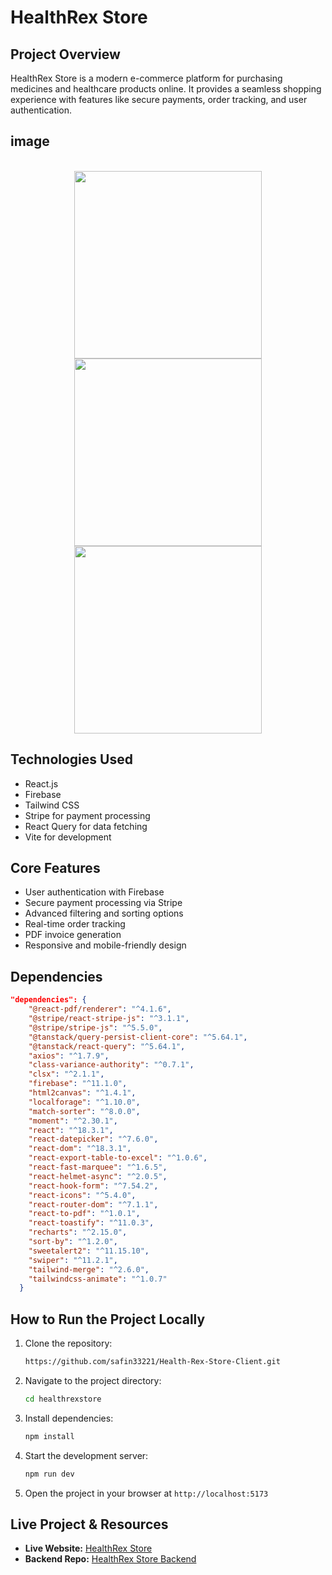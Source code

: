 # HealthRex Store

## Project Overview

HealthRex Store is a modern e-commerce platform for purchasing medicines and healthcare products online. It provides a seamless shopping experience with features like secure payments, order tracking, and user authentication.

## image
<br clear="both">

<div align="center">
  <img height="300" src="https://i.ibb.co.com/Kx7TxXD4/healthrexstore-web-app-2.png"  />
  <img height="300" src="https://i.ibb.co.com/201w1QXs/healthrexstore-web-app-4.png"  />
  <img height="300" src="https://i.ibb.co.com/3mN5dzm0/healthrexstore-web-app-sign-Up.png"  />
</div>

###


## Technologies Used

- React.js
- Firebase
- Tailwind CSS
- Stripe for payment processing
- React Query for data fetching
- Vite for development

## Core Features

- User authentication with Firebase
- Secure payment processing via Stripe
- Advanced filtering and sorting options
- Real-time order tracking
- PDF invoice generation
- Responsive and mobile-friendly design

## Dependencies

```json
"dependencies": {
    "@react-pdf/renderer": "^4.1.6",
    "@stripe/react-stripe-js": "^3.1.1",
    "@stripe/stripe-js": "^5.5.0",
    "@tanstack/query-persist-client-core": "^5.64.1",
    "@tanstack/react-query": "^5.64.1",
    "axios": "^1.7.9",
    "class-variance-authority": "^0.7.1",
    "clsx": "^2.1.1",
    "firebase": "^11.1.0",
    "html2canvas": "^1.4.1",
    "localforage": "^1.10.0",
    "match-sorter": "^8.0.0",
    "moment": "^2.30.1",
    "react": "^18.3.1",
    "react-datepicker": "^7.6.0",
    "react-dom": "^18.3.1",
    "react-export-table-to-excel": "^1.0.6",
    "react-fast-marquee": "^1.6.5",
    "react-helmet-async": "^2.0.5",
    "react-hook-form": "^7.54.2",
    "react-icons": "^5.4.0",
    "react-router-dom": "^7.1.1",
    "react-to-pdf": "^1.0.1",
    "react-toastify": "^11.0.3",
    "recharts": "^2.15.0",
    "sort-by": "^1.2.0",
    "sweetalert2": "^11.15.10",
    "swiper": "^11.2.1",
    "tailwind-merge": "^2.6.0",
    "tailwindcss-animate": "^1.0.7"
  }
```

## How to Run the Project Locally

1. Clone the repository:
   ```sh
   https://github.com/safin33221/Health-Rex-Store-Client.git
   ```
2. Navigate to the project directory:
   ```sh
   cd healthrexstore
   ```
3. Install dependencies:
   ```sh
   npm install
   ```
4. Start the development server:
   ```sh
   npm run dev
   ```
5. Open the project in your browser at `http://localhost:5173`

## Live Project & Resources

- **Live Website:** [HealthRex Store](https://healthrexstore.web.app)
- **Backend Repo:** [HealthRex Store Backend](https://github.com/safin33221/Health_Rex-Store-Server-side)


